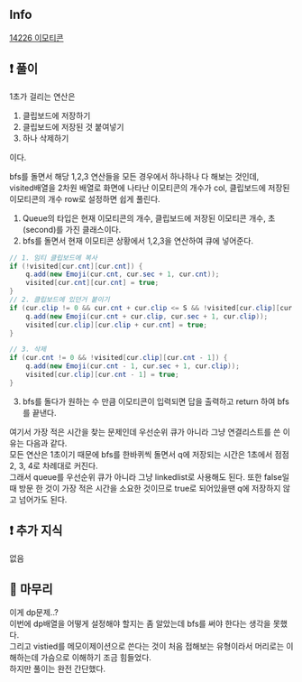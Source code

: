 ## Info

<a href="https://www.acmicpc.net/problem/14226" rel="nofollow">14226 이모티콘</a>

## ❗ 풀이

1초가 걸리는 연산은
1. 클립보드에 저장하기
2. 클립보드에 저장된 것 붙여넣기
3. 하나 삭제하기

이다.<br/>

bfs를 돌면서 해당 1,2,3 연산들을 모든 경우에서 하나하나 다 해보는 것인데,
<br/>
visited배열을 2차원 배열로 화면에 나타난 이모티콘의 개수가 col, 클립보드에 저장된 이모티콘의 개수 row로 설정하면 
쉽게 풀린다.<br/>
1. Queue의 타입은 현재 이모티콘의 개수, 클립보드에 저장된 이모티콘 개수, 초(second)를 가진 클래스이다.<br/>
2. bfs를 돌면서 현재 이모티콘 상황에서 1,2,3을 연산하여 큐에 넣어준다.<br/>
```java
// 1. 임티 클립보드에 복사
if (!visited[cur.cnt][cur.cnt]) {
    q.add(new Emoji(cur.cnt, cur.sec + 1, cur.cnt));
    visited[cur.cnt][cur.cnt] = true;
}
// 2. 클립보드에 있던거 붙이기
if (cur.clip != 0 && cur.cnt + cur.clip <= S && !visited[cur.clip][cur.clip + cur.cnt] ) {
    q.add(new Emoji(cur.cnt + cur.clip, cur.sec + 1, cur.clip));
    visited[cur.clip][cur.clip + cur.cnt] = true;
}

// 3. 삭제
if (cur.cnt != 0 && !visited[cur.clip][cur.cnt - 1]) {
    q.add(new Emoji(cur.cnt - 1, cur.sec + 1, cur.clip));
    visited[cur.clip][cur.cnt - 1] = true;
}
```
3. bfs를 돌다가 원하는 수 만큼 이모티콘이 입력되면 답을 출력하고 return 하여 bfs를 끝낸다.

여기서 가장 적은 시간을 찾는 문제인데 우선순위 큐가 아니라 그냥 연결리스트를 쓴 이유는 다음과 같다.<br/>
모든 연산은 1초이기 때문에 bfs를 한바퀴씩 돌면서 q에 저장되는 시간은 1초에서 점점 2, 3, 4로 차례대로 커진다.
<br/>그래서 queue를 우선순위 큐가 아니라 그냥 linkedlist로 사용해도 된다.
또한 false일때 방문 한 것이 가장 적은 시간을 소요한 것이므로 true로 되어있을땐 q에 저장하지 않고 넘어가도 된다.


## ❗ 추가 지식

없음

## 🙂 마무리

이게 dp문제..?<br/>
이번에 dp배열을 어떻게 설정해야 할지는 좀 알았는데 bfs를 써야 한다는 생각을 못했다.<br/>
그리고 vistied를 메모이제이션으로 쓴다는 것이 처음 접해보는 유형이라서
머리로는 이해하는데 가슴으로 이해하기 조금 힘들었다.<br/>
하지만 풀이는 완전 간단했다.<br/>